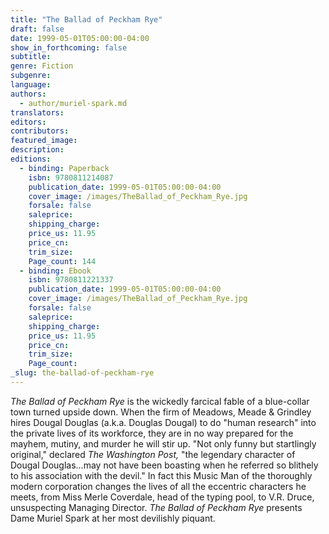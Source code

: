 ```yaml
---
title: "The Ballad of Peckham Rye"
draft: false
date: 1999-05-01T05:00:00-04:00
show_in_forthcoming: false
subtitle:
genre: Fiction
subgenre:
language:
authors:
  - author/muriel-spark.md
translators:
editors:
contributors:
featured_image:
description:
editions:
  - binding: Paperback
    isbn: 9780811214087
    publication_date: 1999-05-01T05:00:00-04:00
    cover_image: /images/TheBallad_of_Peckham_Rye.jpg
    forsale: false
    saleprice:
    shipping_charge:
    price_us: 11.95
    price_cn:
    trim_size:
    Page_count: 144
  - binding: Ebook
    isbn: 9780811221337
    publication_date: 1999-05-01T05:00:00-04:00
    cover_image: /images/TheBallad_of_Peckham_Rye.jpg
    forsale: false
    saleprice:
    shipping_charge:
    price_us: 11.95
    price_cn:
    trim_size:
    Page_count:
_slug: the-ballad-of-peckham-rye
---
```


_The Ballad of Peckham Rye_ is the wickedly farcical fable of a blue-collar town turned upside down. When the firm of Meadows, Meade & Grindley hires Dougal Douglas (a.k.a. Douglas Dougal) to do "human research" into the private lives of its workforce, they are in no way prepared for the mayhem, mutiny, and murder he will stir up. "Not only funny but startlingly original," declared _The Washington Post,_ "the legendary character of Dougal Douglas...may not have been boasting when he referred so blithely to his association with the devil." In fact this Music Man of the thoroughly modern corporation changes the lives of all the eccentric characters he meets, from Miss Merle Coverdale, head of the typing pool, to V.R. Druce, unsuspecting Managing Director. _The Ballad of Peckham Rye_ presents Dame Muriel Spark at her most devilishly piquant.

